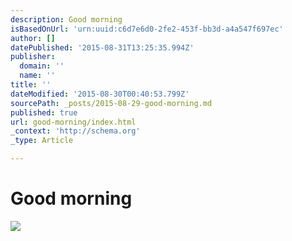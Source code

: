 ```yaml
---
description: Good morning
isBasedOnUrl: 'urn:uuid:c6d7e6d0-2fe2-453f-bb3d-a4a547f697ec'
author: []
datePublished: '2015-08-31T13:25:35.994Z'
publisher:
  domain: ''
  name: ''
title: ''
dateModified: '2015-08-30T00:40:53.799Z'
sourcePath: _posts/2015-08-29-good-morning.md
published: true
url: good-morning/index.html
_context: 'http://schema.org'
_type: Article

---
```

# Good morning
![](https://the-grid-user-content.s3-us-west-2.amazonaws.com/53ccb999-5bf3-4086-b6c5-09f2ae68e62d.png)
